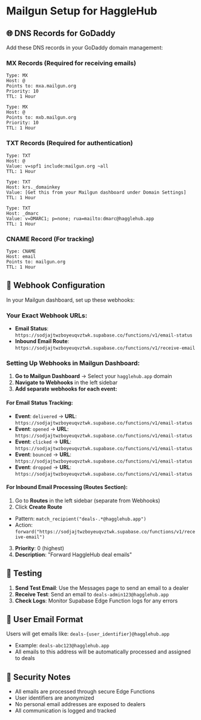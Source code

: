 # Mailgun Setup for HaggleHub

## 🌐 DNS Records for GoDaddy

Add these DNS records in your GoDaddy domain management:

### **MX Records (Required for receiving emails)**
```
Type: MX
Host: @
Points to: mxa.mailgun.org
Priority: 10
TTL: 1 Hour

Type: MX  
Host: @
Points to: mxb.mailgun.org
Priority: 10
TTL: 1 Hour
```

### **TXT Records (Required for authentication)**
```
Type: TXT
Host: @
Value: v=spf1 include:mailgun.org ~all
TTL: 1 Hour

Type: TXT
Host: krs._domainkey
Value: [Get this from your Mailgun dashboard under Domain Settings]
TTL: 1 Hour

Type: TXT
Host: _dmarc
Value: v=DMARC1; p=none; rua=mailto:dmarc@hagglehub.app
TTL: 1 Hour
```

### **CNAME Record (For tracking)**
```
Type: CNAME
Host: email
Points to: mailgun.org
TTL: 1 Hour
```

## 🔗 Webhook Configuration

In your Mailgun dashboard, set up these webhooks:

### **Your Exact Webhook URLs:**
- **Email Status**: `https://sodjajtwzboyeuqvztwk.supabase.co/functions/v1/email-status`
- **Inbound Email Route**: `https://sodjajtwzboyeuqvztwk.supabase.co/functions/v1/receive-email`

### **Setting Up Webhooks in Mailgun Dashboard:**

1. **Go to Mailgun Dashboard** → Select your `hagglehub.app` domain
2. **Navigate to Webhooks** in the left sidebar
3. **Add separate webhooks for each event:**

#### **For Email Status Tracking:**
- **Event**: `delivered` → **URL**: `https://sodjajtwzboyeuqvztwk.supabase.co/functions/v1/email-status`
- **Event**: `opened` → **URL**: `https://sodjajtwzboyeuqvztwk.supabase.co/functions/v1/email-status`
- **Event**: `clicked` → **URL**: `https://sodjajtwzboyeuqvztwk.supabase.co/functions/v1/email-status`
- **Event**: `bounced` → **URL**: `https://sodjajtwzboyeuqvztwk.supabase.co/functions/v1/email-status`
- **Event**: `dropped` → **URL**: `https://sodjajtwzboyeuqvztwk.supabase.co/functions/v1/email-status`

#### **For Inbound Email Processing (Routes Section):**
1. Go to **Routes** in the left sidebar (separate from Webhooks)
2. Click **Create Route**
- Pattern: `match_recipient("deals-.*@hagglehub.app")`
- Action: `forward("https://sodjajtwzboyeuqvztwk.supabase.co/functions/v1/receive-email")`
3. **Priority**: 0 (highest)
4. **Description**: "Forward HaggleHub deal emails"

## 🧪 Testing

1. **Send Test Email**: Use the Messages page to send an email to a dealer
2. **Receive Test**: Send an email to `deals-admin123@hagglehub.app` 
3. **Check Logs**: Monitor Supabase Edge Function logs for any errors

## 📧 User Email Format

Users will get emails like: `deals-{user_identifier}@hagglehub.app`
- Example: `deals-abc123@hagglehub.app`
- All emails to this address will be automatically processed and assigned to deals

## 🔐 Security Notes

- All emails are processed through secure Edge Functions
- User identifiers are anonymized 
- No personal email addresses are exposed to dealers
- All communication is logged and tracked